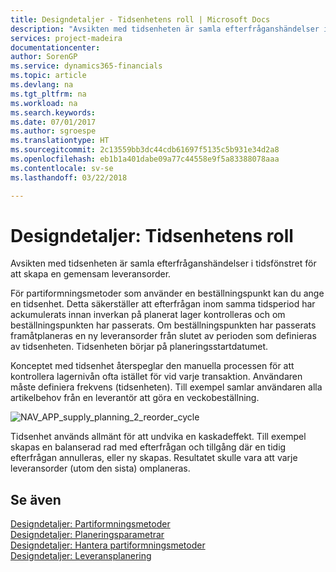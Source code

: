 ```yaml
---
title: Designdetaljer - Tidsenhetens roll | Microsoft Docs
description: "Avsikten med tidsenheten är samla efterfråganshändelser i tidsfönstret för att skapa en gemensam leveransorder."
services: project-madeira
documentationcenter: 
author: SorenGP
ms.service: dynamics365-financials
ms.topic: article
ms.devlang: na
ms.tgt_pltfrm: na
ms.workload: na
ms.search.keywords: 
ms.date: 07/01/2017
ms.author: sgroespe
ms.translationtype: HT
ms.sourcegitcommit: 2c13559bb3dc44cdb61697f5135c5b931e34d2a8
ms.openlocfilehash: eb1b1a401dabe09a77c44558e9f5a83388078aaa
ms.contentlocale: sv-se
ms.lasthandoff: 03/22/2018

---
```

# <a name="design-details-the-role-of-the-time-bucket"></a>Designdetaljer: Tidsenhetens roll
Avsikten med tidsenheten är samla efterfråganshändelser i tidsfönstret för att skapa en gemensam leveransorder.  
  
 För partiformningsmetoder som använder en beställningspunkt kan du ange en tidsenhet. Detta säkerställer att efterfrågan inom samma tidsperiod har ackumulerats innan inverkan på planerat lager kontrolleras och om beställningspunkten har passerats. Om beställningspunkten har passerats framåtplaneras en ny leveransorder från slutet av perioden som definieras av tidsenheten. Tidsenheten börjar på planeringsstartdatumet.  
  
 Konceptet med tidsenhet återspeglar den manuella processen för att kontrollera lagernivån ofta istället för vid varje transaktion. Användaren måste definiera frekvens (tidsenheten). Till exempel samlar användaren alla artikelbehov från en leverantör att göra en veckobeställning.  
  
 ![](media/nav_app_supply_planning_2_reorder_cycle.png "NAV_APP_supply_planning_2_reorder_cycle")  
  
 Tidsenhet används allmänt för att undvika en kaskadeffekt. Till exempel skapas en balanserad rad med efterfrågan och tillgång där en tidig efterfrågan annulleras, eller ny skapas. Resultatet skulle vara att varje leveransorder (utom den sista) omplaneras.  
  
## <a name="see-also"></a>Se även  
 [Designdetaljer: Partiformningsmetoder](design-details-reordering-policies.md)   
 [Designdetaljer: Planeringsparametrar](design-details-planning-parameters.md)   
 [Designdetaljer: Hantera partiformningsmetoder](design-details-handling-reordering-policies.md)   
 [Designdetaljer: Leveransplanering](design-details-supply-planning.md)
